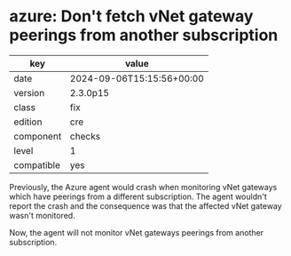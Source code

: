 [//]: # (werk v2)
# azure: Don't fetch vNet gateway peerings from another subscription

key        | value
---------- | ---
date       | 2024-09-06T15:15:56+00:00
version    | 2.3.0p15
class      | fix
edition    | cre
component  | checks
level      | 1
compatible | yes

Previously, the Azure agent would crash when monitoring vNet gateways which have peerings
from a different subscription.
The agent wouldn't report the crash and the consequence was that the affected vNet gateway
wasn't monitored.

Now, the agent will not monitor vNet gateways peerings from another subscription.
